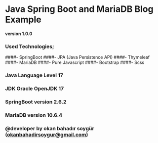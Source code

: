 # Java Spring Boot and MariaDB Blog Example
#### version 1.0.0


### Used Technologies;
####- SpringBoot 
####- JPA (Java Persistence API)
####- Thymeleaf
####- MariaDB
####- Pure Javascript
####- Bootstrap
####- Scss

### Java Language Level 17
### JDK Oracle OpenJDK 17
### SpringBoot version 2.6.2
### MariaDB version 10.6.4



### @developer by okan bahadır soygür (okanbahadirsoygur@gmail.com)



